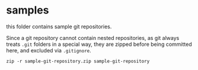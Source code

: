 # samples

this folder contains sample git repositories.

Since a git repository cannot contain nested repositories,
as git always treats `.git` folders in a special way,
they are zipped before being committed here, and excluded via `.gitignore`.

```shell
zip -r sample-git-repository.zip sample-git-repository
```
